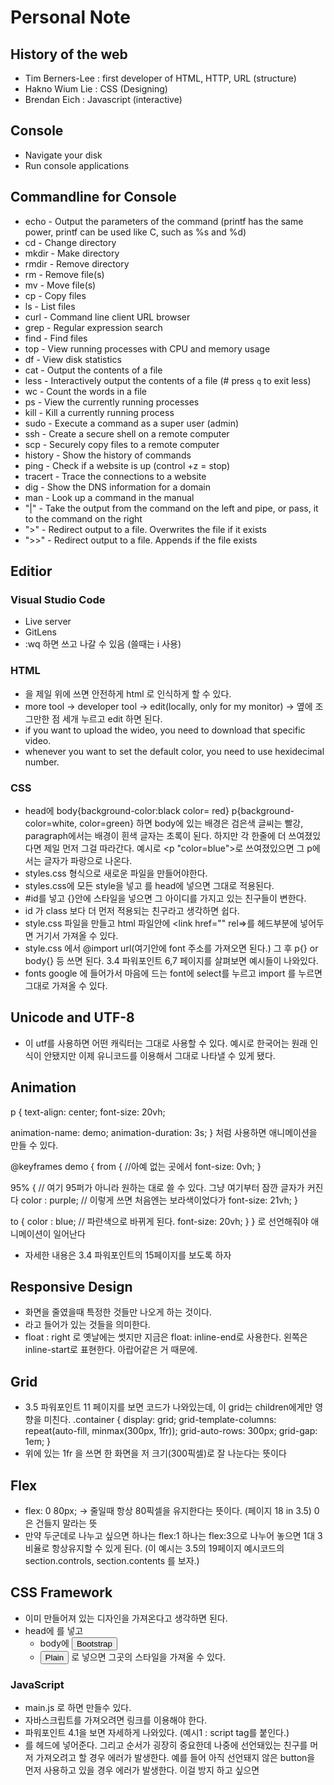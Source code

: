 # Personal Note
## History of the web
 - Tim Berners-Lee : first developer of HTML, HTTP, URL (structure)
 - Hakno Wium Lie : CSS (Designing)
 - Brendan Eich : Javascript (interactive)
   
## Console
- Navigate your disk
- Run console applications
  
## Commandline for Console

- echo - Output the parameters of the command (printf has the same power, printf can be used like C, such as %s and %d)
- cd - Change directory
- mkdir - Make directory
- rmdir - Remove directory
- rm - Remove file(s)
- mv - Move file(s)
- cp - Copy files
- ls - List files
- curl - Command line client URL browser
- grep - Regular expression search
- find - Find files
- top - View running processes with CPU and memory usage
- df - View disk statistics
- cat - Output the contents of a file
- less - Interactively output the contents of a file (# press `q` to exit less)
- wc - Count the words in a file
- ps - View the currently running processes
- kill - Kill a currently running process
- sudo - Execute a command as a super user (admin)
- ssh - Create a secure shell on a remote computer
- scp - Securely copy files to a remote computer
- history - Show the history of commands
- ping - Check if a website is up (control +z = stop)
- tracert - Trace the connections to a website
- dig - Show the DNS information for a domain
- man - Look up a command in the manual
- "|" - Take the output from the command on the left and pipe, or pass, it to the command on the right
- ">" - Redirect output to a file. Overwrites the file if it exists
- ">>" - Redirect output to a file. Appends if the file exists


## Editior
### Visual Studio Code
- Live server
- GitLens
-  :wq 하면 쓰고 나갈 수 있음 (쓸때는 i 사용)

### HTML
- <!DOCTYPE= HTML> 을 제일 위에 쓰면 안전하게 html 로 인식하게 할 수 있다.
- more tool -> developer tool -> edit(locally, only for my monitor) -> 옆에 조그만한 점 세개 누르고 edit 하면 된다.
- if you want to upload the wideo, you need to download that specific video.
- whenever you want to set the default color, you need to use hexidecimal number.

### CSS
- head에 body{background-color:black color= red} p{background-color=white, color=green} 하면 body에 있는 배경은 검은색 글씨는 빨강, paragraph에서는 배경이 흰색 글자는 초록이 된다. 하지만 각 한줄에 더 쓰여졌있다면 제일 먼저 그걸 따라간다. 예시로 <p "color=blue">로 쓰여졌있으면 그 p에서는 글자가 파랑으로 나온다.
- styles.css 형식으로 새로운 파일을 만들어야한다.
- styles.css에 모든 style을 넣고 <link rel="stylesheet" href="styles.css" />를 head에 넣으면 그대로 적용된다.
-  #id를 넣고 {}안에 스타일을 넣으면 그 아이디를 가지고 있는 친구들이 변한다.
-  id 가 class 보다 더 먼저 적용되는 친구라고 생각하면 쉽다.
- style.css 파일을 만들고 html 파일안에 <link href="" rel=>를 헤드부분에 넣어두면 거기서 가져올 수 있다.
- style.css 에서 @import url(여기안에 font 주소를 가져오면 된다.) 그 후 p{} or body{} 등 쓰면 된다. 3.4 파워포인트 6,7 페이지를 살펴보면 예시들이 나와있다.
- fonts google 에 들어가서 마음에 드는 font에 select를 누르고 import 를 누르면 그대로 가져올 수 있다.

## Unicode and UTF-8
- 이 utf를 사용하면 어떤 캐릭터는 그대로 사용할 수 있다. 예시로 한국어는 원래 인식이 안됐지만 이제 유니코드를 이용해서 그대로 나타낼 수 있게 됐다.

## Animation
p {
 text-align: center;
 font-size: 20vh;

 animation-name: demo;
 animation-duration: 3s;
} 처럼 사용하면 애니메이션을 만들 수 있다.

@keyframes demo {
 from { //아예 없는 곳에서
   font-size: 0vh;
 }

 95% { // 여기 95퍼가 아니라 원하는 대로 쓸 수 있다. 그냥 여기부터 잠깐 글자가 커진다
    color : purple; // 이렇게 쓰면 처음엔는 보라색이었다가
    font-size: 21vh;
 }

 to {
    color : blue; // 파란색으로 바뀌게 된다.
    font-size: 20vh;
 }
} 로 선언해줘야 애니메이션이 일어난다
- 자세한 내용은 3.4 파워포인트의 15페이지를 보도록 하자

## Responsive Design
- 화면을 줄였을때 특정한 것들만 나오게 하는 것이다.
- <meta> 라고 들어가 있는 것들을 의미한다.
- float : right 로 옛날에는 썻지만 지금은 float: inline-end로 사용한다. 왼쪽은 inline-start로 표현한다. 아랍어같은 거 때문에.

## Grid
- 3.5 파워포인트 11 페이지를 보면 코드가 나와있는데, 이 grid는 children에게만 영향을 미친다.
.container {
  display: grid;
  grid-template-columns:
    repeat(auto-fill, minmax(300px, 1fr));
  grid-auto-rows: 300px;
  grid-gap: 1em;
}
- 위에 있는 1fr 을 쓰면 한 화면을 저 크기(300픽셀)로 잘 나눈다는 뜻이다

## Flex
- flex: 0 80px; -> 줄일때 항상 80픽셀을 유지한다는 뜻이다. (페이지 18 in 3.5) 0은 건들지 말라는 뜻
- 만약 두군데로 나누고 싶으면 하나는 flex:1 하나는 flex:3으로 나누어 놓으면 1대 3 비율로 항상유지할 수 있게 된다. (이 예시는 3.5의 19페이지 예시코드의 section.controls, section.contents 를 보자.)

## CSS Framework
- 이미 만들어져 있는 디자인을 가져온다고 생각하면 된다.
- head에 <link
    rel="stylesheet"
    href="https://cdn.jsdelivr.net/npm/bootstrap@5.2.3/dist/css/bootstrap.min.css"
  />를 넣고
  - body에 <button type="button" class="btn btn-primary">Bootstrap</button>
  - <button type="button">Plain</button> 로 넣으면 그곳의 스타일을 가져올 수 있다.

### JavaScript
- main.js 로 하면 만들수 있다.
- 자바스크립트를 가져오려면 링크를 이용해야 한다.
- 파워포인트 4.1을 보면 자세하게 나와있다. (예시1 : script tag를 붙인다.)
- <script src="index.js"></script> 를 헤드에 넣어준다. 그리고 순서가 굉장히 중요한데 나중에 선언돼있는 친구를 머저 가져오려고 할 경우 에러가 발생한다. 예를 들어 아직 선언돼지 않은 button을 먼저 사용하고 있을 경우 에러가 발생한다. 이걸 방지 하고 싶으면 <script defer>을 사용하면 된다.
- let y = 1; 같이 let을 사용해라. 이유는 나중에 업데이트 한다.
- 서로 주소를 비교하기 때문에 array 안에 같은 내용이여도, false가 나온다.
- falsy = (false,0,-0,'', NaN, null, undefined)
- truthy = !falsy
- c언어와 같은 while, for, switch case,
- 예시 페이지에서 start(contents) contents는 찾고 싶은 걸 넣으면 된다. 그러면 그 자리로 가서 실행하기 시작한다.
- No return 이면 undefined 로 출력된다. 
- f = function(a,b,c='rat'){return[a,b,c]}
- console.log(f(1)) == 1,undefined, 'rat' 으로 나오게 된다.

## ArrowFunction
- const arrow() = () => 1; 언제든 1이 나오게 하는 함수이다.
- const arrowWithBlock = (a) => {a;} -> undefined 로 나오게 된다.
- const arrowWithReturn = (a) => {return a;}
- console.log(arrow(), arrowWithBlock(2), arrowWithReturn(3)) -> 1, undefined, 3
- you cannot name the arrowfunction, arrow is just the name of ()

## Strings
- casefold : string.toUPppercase(), string.toLowercas()
- split : string.split(' ')
- endswith : string.endsWith('') , or startsWith('')
- replace : string.replace('Dogs', 'Puppies')
- slice : string.slice(3, 7) 4번째 알파벳부터 6번째 알파벳까지
- Regex : const objRegex = new Regex('cat.?', 'i') // cat, cats, catz
- const literalRegex = /cat.?/i  console.log(text.match(literalRegex)) == find all things that contain cat.

## Array
- add: push, subtract: pop, numbers.pop() = last element, and that will be deleted from the array
- slice : numbers.slice, length : numbers.length
- for (let entry of numbers) = for loop

## ArrayOperation
- numbers = [1,2,3,4,5,6,7,8,9]
- map : numbers.map((n) => n * 100) [100, 200, 300, 400 ..., 900]
- reduce : numbers.reduce((a,c) => a+c) 45 (a:원래있던 것 c:새롭게 들어온 것) , 만약 a에 다른 것 넣지 않으면 a는 제일 처음의 요소로 저장되고 c는 그 다음의 것으로 저장된다. 시작점을 정하고 싶으면 a+c, start로 뒤에 넣어주면 된다.
- forEach : numbers.forEach((n) => console.log(n%2)) no output, sideffect
- filter : numbers.filter((n) => n%2) build new array [1,3,5,7,9]
- some : numbers.some((n) => n > 5) 이 하나라도 이 조건에 맞으면 true를 반환한다.

## Exceptions
try {
  // normal execution code
} catch (err) {
  // exception handling code
} finally {
  // always called code
}

## SpecialOperators
- let x = null || 5; -> true
- console.log('logical or: ', x); 5가 나온다
- x = x || 10;
- console.log('logical or: ', x); 5가 나온다
- console.log(0?? 'coalescing') ?? = null 인지를 판단하고 아니라면 0을 표현해준다.
- shortcut, let z, z??(z=x); console.log('short circuit: ', z);
- y??=30 뜻은 y가 null 이 아니면 y에 30을 넣으라는 소리이다.

## Object
- Dictionary of JS

## Spread
- let input = [1,2,3];
- input = [...input,4,5,6] -> [1,2,3,4,5,6]
- you can use this with object too
- const sumAndMutiply(multiplier, ...number) 이라고 하면 제일 처음 숫자를 제외하곤 나머지는 다 뒤에 저장된다.

## Document Object Model
- html + css to my data structure
- 직접적으로 코드를 바꾸는게 아니라 그 코드가 있는 위치에 새로운 정보를 넣어주어서 거기서만 내용이게 바뀌게 한다.
- const el = document.querySelector('#t');
- el.innerHTML = '<div class="injected"><b>Hello</b>!</div>';
- 이런 코드가 있으면 t 아이디를 가지고 있는 친구들을 찾아서 dom에서만 hello 로 나오게 한다.
- 그런데 위에 애는 너무 위험하니까 4.4 에 10 번째 페이지에 있는 코드를 사용하자

## Promises
- Eveything must be asynchronous
- call stack: 밑에 친구는 돌아가고 있는 와중에 이 친구는 혼자 독립적으로 돌아간다.
- web API : 이미 돌아가고 있는 함수가 답을 낼때까지 여기서 놀다가 다 되면 위로 보낸다
- pending, fulfilled, rejected
- 근복적으로 이 promise는 결과와 조건을 정해놓고 그것이 맞는 결과를 가져오게 한다.
- 예시는 4.5 파워포인트를 보면된다.(p18, 19)

## Fetch

- const r = await fetch('https://api.quotable.io/random')
- const j = await r.json()
- console.log(j.content)
- 위에 이런 식으로 사용한다.
- fetch returns promises when the promises are accomplished and make it work.
- 아마 이걸로 3rd party를 가져오는 것 같다.


## Debugging
- chrome : frontend, node.js: backend
- frontend에 있는 코드를 고치면 그냥 새로고침하면 적용되지만, backend에 있는건 아예 껏다켜야한다.
- debugging할떄 backend에 있는 친구는 그냥 vs code에 있는 디버깅을 사용하도록 하자.
- backend code 는 frontend에 나타나지 않는 걸 알아야 한다.

## Daemons
- keeps your node service running
- 현재는 내가 할 필요는 없다. 왜냐하면 deployService를 사용하면 되니까.

## Web services
**How to upload file on your website(using server)**
- mkdir file && cd file
- npm init -y
- npm install express
- npm install multer
- code .
- put html, frontend.js
- start working on backend part
- copy and paste in 5.6.1 page 6 and 9

**Using MangoDB**
- Network Access : anyone can see my work 0.0.0.0/0
- Database Access : Remember your user name, 비밀번호 잊어버리면 바꿀 수 있지만 그면 데이터가 날라갈 수 있기 때문에 반드시 기억하도록 하자.
- Database Deployment : 여기에서 내  데이터베이스를 볼 수 있다.
- mkdir testmongo
- npm init -y
- npm install mongodb
- code . 
- create file .gitignore
- create file index.js
- database에 가서 "connect" 누르면 내 이름, 비밀번호, 그리고 hostname이 나온다.
- username, password, hostname 을 const로 놔두고 저 위에서 얻은 정보를 넣는다.

**Authorization services**
- hashedPassword = await bcrypt.hash("toomanysecrets", 10);

- if (await bcrypt.compare("toomanysecrets", hashedPassword)) {
-    console.log("passwords match");
- }
- 위에 방식이 가장 편한 방법이다.
- tokens을 사용하면 어느정도 시간이 지나면 알아서 로그아웃 같은게 되게 한다.


